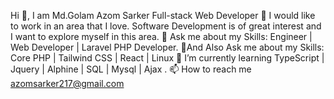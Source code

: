 Hi 👋, I am Md.Golam Azom Sarker
Full-stack Web Developer
👯 I would like to work in an area that I love. Software Development is of great interest and I want to explore myself in this area.
🌱 Ask me about my Skills: Engineer | Web Developer | Laravel PHP Developer.
🌱And Also Ask me about my Skills: Core PHP | Tailwind CSS | React | Linux
💬 I’m currently learning TypeScript | Jquery | Alphine | SQL | Mysql | Ajax .
📫 How to reach me azomsarker217@gmail.com
